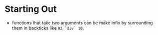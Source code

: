 # Starting Out

* functions that take two arguments can be make infix by surrounding them in backticks like ``92 `div` 10``.